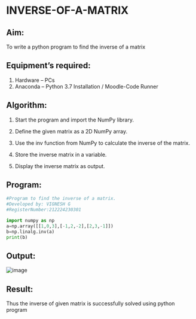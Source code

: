 # INVERSE-OF-A-MATRIX
## Aim:
To write a python program to find the inverse of a matrix
## Equipment’s required:
1. 	Hardware – PCs
2. 	Anaconda – Python 3.7 Installation / Moodle-Code Runner
## Algorithm:
1. Start the program and import the NumPy library.

2. Define the given matrix as a 2D NumPy array.

3. Use the inv function from NumPy to calculate the inverse of the matrix.

4. Store the inverse matrix in a variable.

5. Display the inverse matrix as output.

 

## Program:
```python
#Program to find the inverse of a matrix.
#Developed by: VIGNESH G
#RegisterNumber:212224230301

import numpy as np
a=np.array([[1,0,3],[-1,2,-2],[2,3,-1]])
b=np.linalg.inv(a)
print(b)
```
## Output:
![image](https://github.com/user-attachments/assets/33445d45-666f-4710-8d6d-92f8d9b5d81c)

## Result:
Thus the inverse of given matrix is successfully solved using python program

